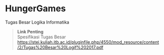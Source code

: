 # HungerGames
Tugas Besar Logika Informatika

> **Link Penting**<br>
Spesifikasi Tugas Besar<br>
https://stei.kuliah.itb.ac.id/pluginfile.php/4550/mod_resource/content/2/Tugas%20Besar%20Logif%202017.pdf<br>
